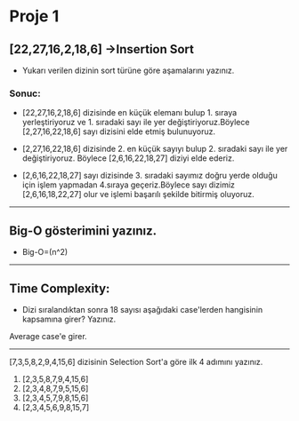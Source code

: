 # Proje 1

## [22,27,16,2,18,6] ->Insertion Sort

* Yukarı verilen dizinin sort türüne göre aşamalarını yazınız.

### Sonuc:

* [22,27,16,2,18,6] dizisinde en küçük elemanı bulup 1. sıraya yerleştiriyoruz ve 1. sıradaki sayı ile yer değiştiriyoruz.Böylece [2,27,16,22,18,6] sayı dizisini elde etmiş bulunuyoruz.

* [2,27,16,22,18,6] dizisinde 2. en küçük sayıyı bulup 2. sıradaki sayı ile yer değiştiriyoruz. Böylece [2,6,16,22,18,27] diziyi elde ederiz.
* [2,6,16,22,18,27] sayı dizisinde 3. sıradaki sayımız doğru yerde olduğu için işlem yapmadan 4.sıraya geçeriz.Böylece sayı dizimiz [2,6,16,18,22,27] olur ve işlemi başarılı şekilde bitirmiş oluyoruz.

---
## Big-O gösterimini yazınız.

* Big-O=(n^2)
---
 
## Time Complexity: 
* Dizi sıralandıktan sonra 18 sayısı aşağıdaki case'lerden hangisinin kapsamına girer? Yazınız.

Average case'e girer.

------
[7,3,5,8,2,9,4,15,6] dizisinin Selection Sort'a göre ilk 4 adımını yazınız.

1. [2,3,5,8,7,9,4,15,6]
2. [2,3,4,8,7,9,5,15,6]
3. [2,3,4,5,7,9,8,15,6]
4. [2,3,4,5,6,9,8,15,7]
